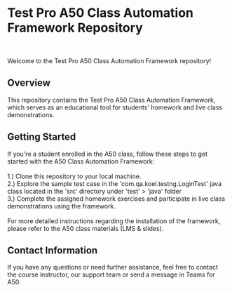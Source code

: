 <h1>Test Pro A50 Class Automation Framework Repository</h1><br>

Welcome to the Test Pro A50 Class Automation Framework repository! <br>

<h2>Overview</h2>
This repository contains the Test Pro A50 Class Automation Framework, which serves as an educational tool for students' homework and live class demonstrations.

<h2>Getting Started</h2>
If you're a student enrolled in the A50 class, follow these steps to get started with the A50 Class Automation Framework:<br><br>
1.) Clone this repository to your local machine. <br>
2.) Explore the sample test case in the 'com.qa.koel.testng.LoginTest' java class located in the 'src' directory under 'test' > 'java' folder <br>
3.) Complete the assigned homework exercises and participate in live class demonstrations using the framework. <br><br>
For more detailed instructions regarding the installation of the framework, please refer to the A50 class materials (LMS & slides).

<h2>Contact Information</h2>
If you have any questions or need further assistance, feel free to contact the course instructor, our support team or send a message in Teams for A50.  
